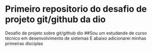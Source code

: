 # Primeiro repositorio do desafio de projeto git/github da dio
Desafio de projeto sobre git/github dio
##Sou um estudande de curso técnico em desenvolvimento de sistemas
E abaixo adicionarei minhas primeiras disciplas
